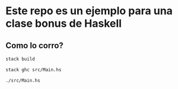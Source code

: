 # Este repo es un ejemplo para una clase bonus de Haskell

## Como lo corro?

```bash
stack build

stack ghc src/Main.hs

./src/Main.hs
```

